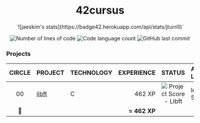<h1 align="center">
	42cursus
</h1>

<p align="center">
`![jaeskim's stats](https://badge42.herokuapp.com/api/stats/jturrill)`
</p>

<p align="center">
	<img alt="Number of lines of code" src="https://img.shields.io/tokei/lines/github/jtcu?color=blueviolet" />
	<img alt="Code language count" src="https://img.shields.io/github/languages/count/jtcu/42cursus?color=blue" />
	<img alt="GitHub last commit" src="https://img.shields.io/github/last-commit/jtcu/42cursus?color=brightgreen" />
</p>


### Projects

|CIRCLE	|PROJECT							|TECHNOLOGY				|EXPERIENCE		|STATUS						|ATTAINED LEVEL	|
|:-:	|:--								|:--					|--:			|:-:						|:--			|
|00		|[libft](https://github.com/jtcu/libft)|C						|462 XP			|![Project Score - Libft](https://badge42.herokuapp.com/api/project/jturrill/Libft)	|level 1 - 5%	|
|:rocket:|									|						|**= 462 XP**	|